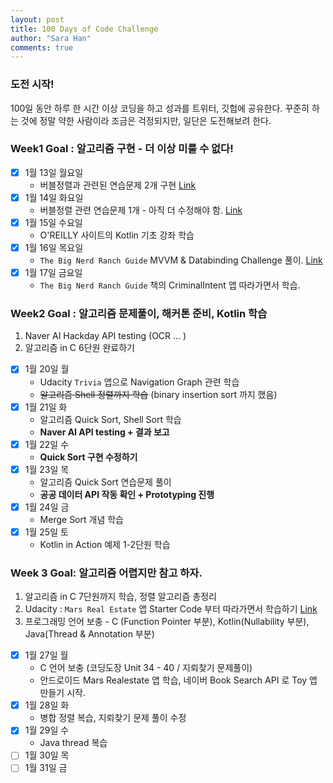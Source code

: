 ```yaml
---
layout: post
title: 100 Days of Code Challenge
author: "Sara Han"
comments: true
---
```


### 도전 시작!
100일 동안 하루 한 시간 이상 코딩을 하고 성과를 트위터, 깃헙에 공유한다. 꾸준히 하는 것에 정말 약한 사람이라 조금은 걱정되지만, 일단은 도전해보려 한다.

### Week1 Goal : 알고리즘 구현 - 더 이상 미룰 수 없다!
- [X] 1월 13일 월요일
  * 버블정렬과 관련된 연습문제 2개 구현 [Link](https://github.com/SaraHan774/algorithms_c/blob/master/today_i_learned/20200113.md)
- [X] 1월 14일 화요일
  * 버블정렬 관련 연습문제 1개 - 아직 더 수정해야 함. [Link](https://github.com/SaraHan774/algorithms_c/blob/master/today_i_learned/20200114.md)
- [X] 1월 15일 수요일
  * O'REILLY 사이트의 Kotlin 기초 강좌 학습
- [X] 1월 16일 목요일
  * `The Big Nerd Ranch Guide` MVVM & Databinding Challenge 풀이. [Link](https://github.com/SaraHan774/BeatBox)
- [X] 1월 17일 금요일
  * `The Big Nerd Ranch Guide` 책의 CriminalIntent 앱 따라가면서 학습.

### Week2 Goal : 알고리즘 문제풀이, 해커톤 준비, Kotlin 학습
1. Naver AI Hackday API testing (OCR ... )
2. 알고리즘 in C 6단원 완료하기

- [X] 1월 20일 월
   * Udacity `Trivia` 앱으로 Navigation Graph 관련 학습
   * ~~알고리즘 Shell 정렬까지 학습~~ (binary insertion sort 까지 했음)
- [X] 1월 21일 화
  * 알고리즘 Quick Sort, Shell Sort 학습
  * **Naver AI API testing + 결과 보고**
- [X] 1월 22일 수
  * **Quick Sort 구현 수정하기**
- [X] 1월 23일 목
  * 알고리즘 Quick Sort 연습문제 풀이
  * **공공 데이터 API 작동 확인 + Prototyping 진행**
- [X] 1월 24일 금
  * Merge Sort 개념 학습
- [X] 1월 25일 토
  * Kotlin in Action 예제 1-2단원 학습

### Week 3 Goal: 알고리즘 어렵지만 참고 하자.
1. 알고리즘 in C 7단원까지 학습, 정렬 알고리즘 총정리
2. Udacity : `Mars Real Estate` 앱 Starter Code 부터 따라가면서 학습하기 [Link](https://github.com/udacity/andfun-kotlin-mars-real-estate/tree/Step.01-Exercise-Making-Mars-Web-Service-Contact)
3. 프로그래밍 언어 보충 - C (Function Pointer 부분), Kotlin(Nullability 부분), Java(Thread & Annotation 부분)

- [X] 1월 27일 월
  * C 언어 보충 (코딩도장 Unit 34 - 40 / 지뢰찾기 문제풀이)
  * 안드로이드 Mars Realestate 앱 학습, 네이버 Book Search API 로 Toy 앱 만들기 시작.
- [X] 1월 28일 화
  * 병합 정렬 복습, 지뢰찾기 문제 풀이 수정
- [X] 1월 29일 수
  * Java thread 복습 
- [ ] 1월 30일 목
- [ ] 1월 31일 금
